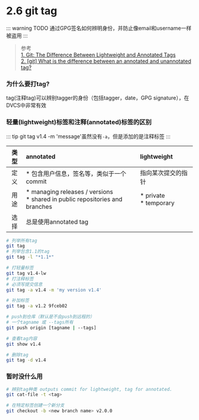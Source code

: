 # 2.6 git tag

::: warning TODO
通过GPG签名如何辨明身份，并防止像email和username一样被盗用
:::

> 参考  
[1. Git: The Difference Between Lightweight and Annotated Tags](https://rem.co/blog/2015/02/12/git-the-difference-between-lightweight-and-annotated-tags/index.html)   
[2. [git] What is the difference between an annotated and unannotated tag?
](https://code.i-harness.com/en/q/afb0db)

### 为什么要打tag?  
tag(注释tag)可以辨别tagger的身份（包括tagger，date，GPG signature），在DVCS中非常有效


### 轻量(lightweight)标签和注释(annotated)标签的区别

::: tip
git tag v1.4 -m 'message'虽然没有`-a`，但是添加的是注释标签
:::

|类型 |annotated|lightweight|
|:-:  |:-       |:-         |
|定义 |* 包含用户信息，签名等，类似于一个commit |指向某次提交的指针|
|用途 |* managing releases / versions<br>* shared in public repositories and branches| * private<br>* temporary |
|选择 |总是使用annotated tag|

```bash
# 列举所有tag
git tag
# 列举包含1.1的tag
git tag -l "*1.1*"

# 打轻量标签
git tag v1.4-lw
# 打注释标签
# 必须写提交信息
git tag -a v1.4 -m 'my version v1.4'

# 补加标签
git tag -a v1.2 9fceb02

# push到仓库（默认是不会push到远程的）
# 一个tagname 或 --tags所有
git push origin [tagname | --tags]

# 查看tag内容
git show v1.4

# 删除tag
git tag -d v1.4
```

### 暂时没什么用
```bash
# 辨别tag种类 outputs commit for lightweight, tag for annotated.
git cat-file -t <tag>

# 在特定标签创建一个新分支
git checkout -b <new branch name> v2.0.0
```
